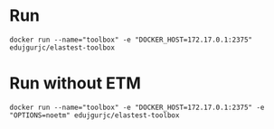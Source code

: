 # Run
```
docker run --name="toolbox" -e "DOCKER_HOST=172.17.0.1:2375" edujgurjc/elastest-toolbox
```

# Run without ETM
```
docker run --name="toolbox" -e "DOCKER_HOST=172.17.0.1:2375" -e "OPTIONS=noetm" edujgurjc/elastest-toolbox
```
